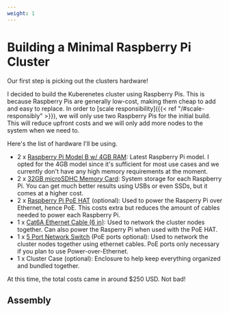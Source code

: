 ```yaml
---
weight: 1
---
```

# Building a Minimal Raspberry Pi Cluster
Our first step is picking out the clusters hardware!

I decided to build the Kuberenetes cluster using Raspberry Pis. This is because
Raspberry Pis are generally low-cost, making them cheap to add and easy to
replace. In order to [scale responsibility]({{< ref "/#scale-responsibly" >}}),
we will only use two Raspberry Pis for the initial build. This will reduce
upfront costs and we will only add more nodes to the system when we need to.

Here's the list of hardware I'll be using.
  - 2 x [Raspberry Pi Model B w/ 4GB
    RAM](https://www.canakit.com/raspberry-pi-4-4gb.html): Latest Raspberry
    Pi model. I opted for the 4GB model since it's sufficient for most use cases
    and we currently don't have any high memory requirements at the moment.
  - 2 x [32GB microSDHC Memory
    Card](https://www.amazon.com/gp/product/B06XWMQ81P): System storage for each
    Raspberry Pi. You can get much better results using USBs or even SSDs, but
    it comes at a higher cost.
  - 2 x [Raspberry Pi PoE
    HAT](https://www.canakit.com/raspberry-pi-poe-hat.html) (optional): Used to
    power the Rasperry Pi over Ethernet, hence PoE. This costs extra but reduces
    the amount of cables needed to power each Raspberry Pi.
  - 1 x [Cat6A Ethernet Cable (6
    in)](https://www.amazon.com/gp/product/B07957VQBJ): Used to network the
    cluster nodes together. Can also power the Rasperry Pi when used with the
    PoE HAT.
  - 1 x [5 Port Network Switch](https://www.amazon.com/gp/product/B076HZFY3F)
    (PoE ports optional): Used to network the cluster nodes together using
    ethernet cables. PoE ports only necessary if you plan to use
    Power-over-Ethernet.
  - 1 x Cluster Case (optional): Enclosure to help keep everything organized and
    bundled together.

At this time, the total costs came in around $250 USD. Not bad!

## Assembly
